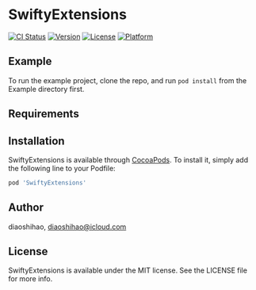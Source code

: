 # SwiftyExtensions

[![CI Status](https://img.shields.io/travis/diaoshihao/SwiftyExtensions.svg?style=flat)](https://travis-ci.org/diaoshihao/SwiftyExtensions)
[![Version](https://img.shields.io/cocoapods/v/SwiftyExtensions.svg?style=flat)](https://cocoapods.org/pods/SwiftyExtensions)
[![License](https://img.shields.io/cocoapods/l/SwiftyExtensions.svg?style=flat)](https://cocoapods.org/pods/SwiftyExtensions)
[![Platform](https://img.shields.io/cocoapods/p/SwiftyExtensions.svg?style=flat)](https://cocoapods.org/pods/SwiftyExtensions)

## Example

To run the example project, clone the repo, and run `pod install` from the Example directory first.

## Requirements

## Installation

SwiftyExtensions is available through [CocoaPods](https://cocoapods.org). To install
it, simply add the following line to your Podfile:

```ruby
pod 'SwiftyExtensions'
```

## Author

diaoshihao, diaoshihao@icloud.com

## License

SwiftyExtensions is available under the MIT license. See the LICENSE file for more info.

